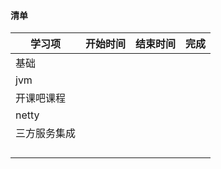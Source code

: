 #### 清单

| 学习项 | 开始时间   | 结束时间   | 完成 |
| ------ | ---------- | ---------- | ---- |
| 基础  |  |  |  |
| jvm |  |  |      |
| 开课吧课程 |            |            |      |
| netty |            |            |      |
| 三方服务集成 |            |            |      |
|  |            |            |      |
|  |            |            |      |
|        |            |            |      |
|        |            |            |      |


